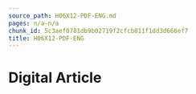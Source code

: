 ```yaml
---
source_path: H06X12-PDF-ENG.md
pages: n/a-n/a
chunk_id: 5c3aef0781db9b02719f2cfcb811f1dd3d666ef7
title: H06X12-PDF-ENG
---
```

# Digital Article
